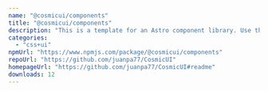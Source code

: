 ```yaml
---
name: "@cosmicui/components"
title: "@cosmicui/components"
description: "This is a template for an Astro component library. Use this template for writing components to use in multiple projects or publish to NPM."
categories:
  - "css+ui"
npmUrl: "https://www.npmjs.com/package/@cosmicui/components"
repoUrl: "https://github.com/juanpa77/CosmicUI"
homepageUrl: "https://github.com/juanpa77/CosmicUI#readme"
downloads: 12
---
```

